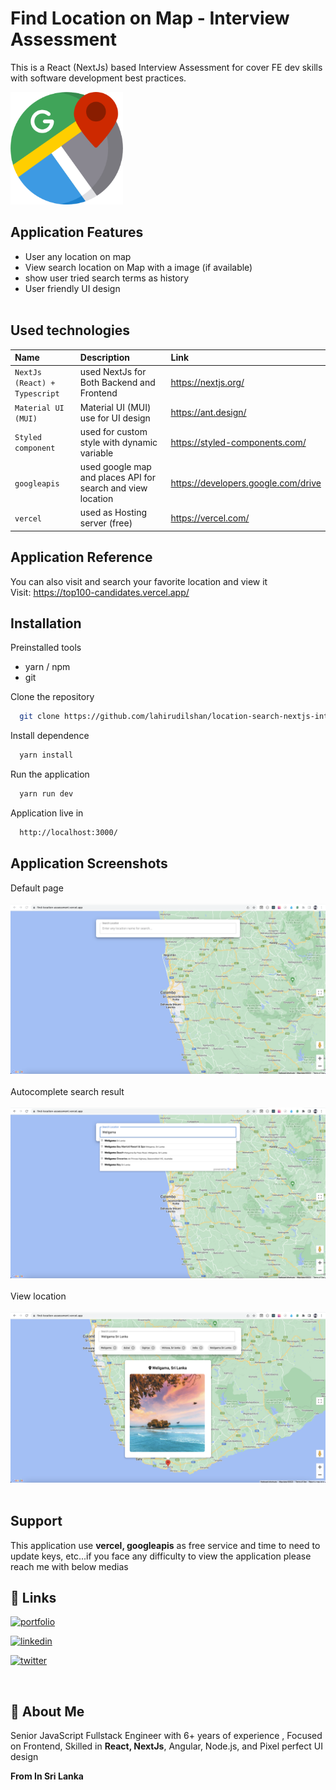 # Find Location on Map - Interview Assessment

This is a React (NextJs) based Interview Assessment for cover FE dev skills with software development best practices.

<img src="https://github.com/lahirudilshan/location-search-nextjs-interview-assessment/blob/master/public/logo.png" width="180">

## Application Features

- User any location on map
- View search location on Map with a image (if available)
- show user tried search terms as history
- User friendly UI design
  <br/>
  <br/>

## Used technologies

| Name                          | Description                                                 | Link                                |
| :---------------------------- | :---------------------------------------------------------- | :---------------------------------- |
| `NextJs (React) + Typescript` | used NextJs for Both Backend and Frontend                   | https://nextjs.org/                 |
| `Material UI (MUI)`           | Material UI (MUI) use for UI design                         | https://ant.design/                 |
| `Styled component`            | used for custom style with dynamic variable                 | https://styled-components.com/      |
| `googleapis`                  | used google map and places API for search and view location | https://developers.google.com/drive |
| `vercel`                      | used as Hosting server (free)                               | https://vercel.com/                 |

## Application Reference

You can also visit and search your favorite location and view it \
Visit: https://top100-candidates.vercel.app/

## Installation

Preinstalled tools

- yarn / npm
- git

Clone the repository

```bash
  git clone https://github.com/lahirudilshan/location-search-nextjs-interview-assessment.git
```

Install dependence

```bash
  yarn install
```

Run the application

```bash
  yarn run dev
```

Application live in

```bash
  http://localhost:3000/
```

## Application Screenshots

Default page
<br/>
<br/>
<img src="https://github.com/lahirudilshan/location-search-nextjs-interview-assessment/blob/master/public/screenshots/step-1.png">
<br/>
<br/>
Autocomplete search result
<br/>
<br/>
<img src="https://github.com/lahirudilshan/location-search-nextjs-interview-assessment/blob/master/public/screenshots/step-2.png">
<br/>
<br/>
View location
<br/>
<br/>
<img src="https://github.com/lahirudilshan/location-search-nextjs-interview-assessment/blob/master/public/screenshots/step-3.png">
<br/>
<br/>

## Support

This application use **vercel, googleapis** as free service and time to need to update keys, etc...if you face any difficulty to view the application please reach me with below medias
<br/>

## 🔗 Links

[![portfolio](https://img.shields.io/badge/my_portfolio-000?style=for-the-badge&logo=ko-fi&logoColor=white)](https://lahirudilshan.github.io/)

[![linkedin](https://img.shields.io/badge/linkedin-0A66C2?style=for-the-badge&logo=linkedin&logoColor=white)](https://lk.linkedin.com/in/lahiru-dilshan-408ab3108)

[![twitter](https://img.shields.io/badge/gmail-c0392b?style=for-the-badge&logo=gmail&logoColor=white)](mailto:lahiru4unew4@gmail.com)

<br/>

## 🚀 About Me

Senior JavaScript Fullstack Engineer with 6+ years of experience , Focused on Frontend, Skilled in **React, NextJs**, Angular, Node.js, and Pixel perfect UI design

**From In Sri Lanka**

